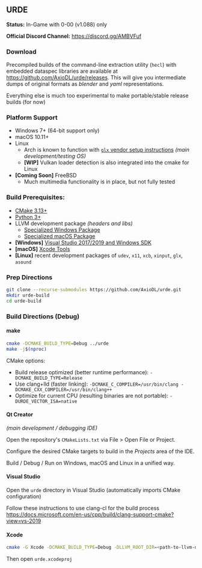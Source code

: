 ## URDE
**Status:** In-Game with 0-00 (v1.088) only

**Official Discord Channel:** https://discord.gg/AMBVFuf

### Download
Precompiled builds of the command-line extraction utility (`hecl`) with embedded dataspec libraries are available at https://github.com/AxioDL/urde/releases. This will give you intermediate dumps of original formats as *blender* and *yaml* representations.

Everything else is much too experimental to make portable/stable release builds (for now)

### Platform Support
* Windows 7+ (64-bit support only)
* macOS 10.11+
* Linux
    * Arch is known to function with [`glx` vendor setup instructions](https://wiki.archlinux.org/index.php/Category:Graphics) *(main development/testing OS)*
    * **[WIP]** Vulkan loader detection is also integrated into the cmake for Linux
* **[Coming Soon]** FreeBSD
    * Much multimedia functionality is in place, but not fully tested

### Build Prerequisites:
* [CMake 3.13+](https://cmake.org)
* [Python 3+](https://python.org)
* LLVM development package *(headers and libs)*
    * [Specialized Windows Package](https://axiodl.com/files/LLVM-9.0.1-win64.exe)
    * [Specialized macOS Package](https://axiodl.com/files/LLVM-9.0.1-Darwin.tar.xz)
* **[Windows]** [Visual Studio 2017/2019 and Windows SDK](https://www.visualstudio.com/en-us/products/visual-studio-community-vs.aspx)
* **[macOS]** [Xcode Tools](https://developer.apple.com/xcode/download/)
* **[Linux]** recent development packages of `udev`, `x11`, `xcb`, `xinput`, `glx`, `asound`

### Prep Directions

```sh
git clone --recurse-submodules https://github.com/AxioDL/urde.git
mkdir urde-build
cd urde-build
```

### Build Directions (Debug)

#### make

```sh
cmake -DCMAKE_BUILD_TYPE=Debug ../urde
make -j$(nproc)
```

CMake options:
- Build release optimized (better runtime performance): `-DCMAKE_BUILD_TYPE=Release`
- Use clang+lld (faster linking): `-DCMAKE_C_COMPILER=/usr/bin/clang -DCMAKE_CXX_COMPILER=/usr/bin/clang++`
- Optimize for current CPU (resulting binaries are not portable): `-DURDE_VECTOR_ISA=native`

#### Qt Creator
*(main development / debugging IDE)*

Open the repository's `CMakeLists.txt` via File > Open File or Project.

Configure the desired CMake targets to build in the *Projects* area of the IDE.

Build / Debug / Run on Windows, macOS and Linux in a unified way.

#### Visual Studio

Open the `urde` directory in Visual Studio (automatically imports CMake configuration)

Follow these instructions to use clang-cl for the build process https://docs.microsoft.com/en-us/cpp/build/clang-support-cmake?view=vs-2019

#### Xcode

```sh
cmake -G Xcode -DCMAKE_BUILD_TYPE=Debug -DLLVM_ROOT_DIR=<path-to-llvm-dev-package> ../urde
```

Then open `urde.xcodeproj`
